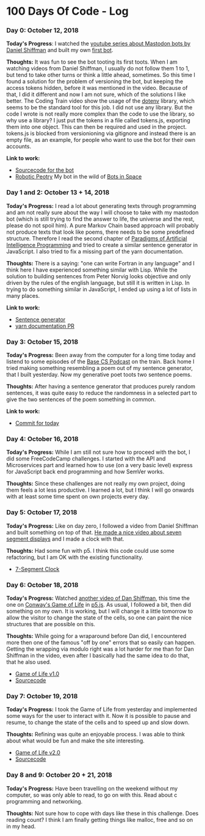 # 100 Days Of Code - Log

### Day 0: October 12, 2018


**Today's Progress**: I watched the [youtube series about Mastodon bots by Daniel Shiffman](https://www.youtube.com/playlist?list=PLRqwX-V7Uu6byiVX7_Z1rclitVhMBmNFQ) and built my own [first bot](https://botsin.space/@peotry).

**Thoughts:** It was fun to see the bot tooting its first toots. When I am watching videos from Daniel Shiffman, I usually do not follow them 1 to 1, but tend to take other turns or think a little ahead, sometimes. So this time I found a solution for the problem of versioning the bot, but keeping the access tokens hidden, before it was mentioned in the video. Because of that, I did it different and now I am not sure, which of the solutions I like better.
The Coding Train video show the usage of the [dotenv](https://www.npmjs.com/package/dotenv) library, which seems to be the standard tool for this job. I did not use any library. But the code I wrote is not really more complex than the code to use the library, so why use a library? I just put the tokens in a file called tokens.js, exporting them into one object. This can then be required and used in the project. tokens.js is blocked from versionioning via gitignore and instead there is an empty file, as an example, for people who want to use the bot for their own accounts.

**Link to work:**

* [Sourcecode for the bot](https://github.com/doxanthropos/peotrybot)
* [Robotic Peotry](https://botsin.space/@peotry) My bot in the wild of [Bots in Space](https://botsin.space/)

### Day 1 and 2: October 13 + 14, 2018

**Today's Progress:** I read a lot about generating texts through programming and am not really sure about the way I will choose to take with my mastodon bot (which is still trying to find the answer to life, the universe and the rest, please do not spoil him).
A pure Markov Chain based approach will probably not produce texts that look like poems, there needs to be some predefined structure. Therefore I read the second chapter of [Paradigms of Artificial Intelligence Programming](https://github.com/norvig/paip-lisp) and tried to create a similar sentence generator in JavaScript.
I also tried to fix a missing part of the yarn documentation.

**Thoughts:** There is a saying: "one can write Fortran in any language" and I think here I have experienced something similar with Lisp. While the solution to building sentences from Peter Norvig looks objective and only driven by the rules of the english language, but still it is written in Lisp. In trying to do something similar in JavaScript, I ended up using a lot of lists in many places.

**Link to work:**

* [Sentence generator](https://gist.github.com/doxanthropos/9c0fdfe42fe1ef664c8690013732d3fb)
* [yarn documentation PR](https://github.com/yarnpkg/website/pull/873)

### Day 3: October 15, 2018

**Today's Progress:** Been away from the computer for a long time today and listend to some episodes of the [Base CS Podcast](https://www.codenewbie.org/basecs) on the train. Back home I tried making something resembling a poem out of my sentence generator, that I built yesterday. Now my generative poet toots two sentence poems.

**Thoughts:** After having a sentence generator that produces purely random sentences, it was quite easy to reduce the randomness in a selected part to give the two sentences of the poem something in common.

**Link to work:**

* [Commit for today](https://github.com/doxanthropos/peotrybot/commit/13815fac4490a9bdb81c5889ad1d002d1e55f190)

### Day 4: October 16, 2018

**Today's Progress:** While I am still not sure how to proceed with the bot, I did some FreeCodeCamp challenges. I started with the API and Microservices part and learned how to use (on a very basic level) express for JavaScript back end programming and how SemVer works.

**Thoughts:** Since these challenges are not really my own project, doing them feels a lot less productive. I learned a lot, but I think I will go onwards with at least some time spent on own projects every day.

### Day 5: October 17, 2018

**Today's Progress:** Like on day zero, I followed a video from Daniel Shiffman and built something on top of that. [He made a nice video about seven segment displays](https://www.youtube.com/watch?v=MlRlgbrAVOs) and I made a clock with that.

**Thoughts:** Had some fun with p5. I think this code could use some refactoring, but I am OK with the existing functionality.

* [7-Segment Clock](https://doxanthropos.github.io/sketchbook/2018101701/)

### Day 6: October 18, 2018

**Today's Progress:** Watched [another video of Dan Shiffman](http://thecodingtrain.com/CodingChallenges/085-the-game-of-life.html), this time the one on [Conway's Game of Life](https://en.wikipedia.org/wiki/Conway%27s_Game_of_Life) in [p5.js](http://p5js.org/). As usual, I followed a bit, then did something on my own. It is working, but I will change it a little tomorrow to allow the visitor to change the state of the cells, so one can paint the nice structures that are possible on this.

**Thoughts:** While going for a wraparound before Dan did, I encountered more then one of the famous "off by one" errors that so easily can happen. Getting the wrapping via modulo right was a lot harder for me than for Dan Shiffman in the video, even after I basically had the same idea to do that, that he also used.

* [Game of Life v1.0](https://doxanthropos.github.io/sketchbook/2018101801/)
* [Sourcecode](https://github.com/doxanthropos/sketchbook/tree/master/2018101801)

### Day 7: October 19, 2018

**Today's Progress:** I took the Game of Life from yesterday and implemented some ways for the user to interact with it. Now it is possible to pause and resume, to change the state of the cells and to speed up and slow down.

**Thoughts:** Refining was quite an enjoyable process. I was able to think about what would be fun and make the site interesting. 

* [Game of Life v2.0](https://doxanthropos.github.io/sketchbook/2018101901/)
* [Sourcecode](https://github.com/doxanthropos/sketchbook/tree/master/2018101901)

### Day 8 and 9: October 20 + 21, 2018

**Today's Progress:** Have been travelling on the weekend without my computer, so was only able to read, to go on with this. Read about c programming and networking.

**Thoughts:** Not sure how to cope with days like these in this challenge. Does reading count? I think I am finally getting things like malloc, free and so on in my head.

